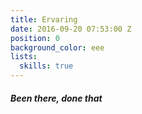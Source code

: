 ```yaml
---
title: Ervaring
date: 2016-09-20 07:53:00 Z
position: 0
background_color: eee
lists:
  skills: true
---
```


##### Been there, done that